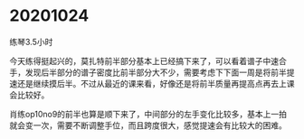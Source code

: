 # 20201024

练琴3.5小时

今天练得挺起兴的，莫扎特前半部分基本上已经搞下来了，可以看着谱子中速合手，发现后半部分的谱子密度比前半部分大不少，需要考虑下下面一周是将前半提速还是继续摸后半。不过从最近的课来看，好像还是将前半质量再提高点再去上课会比较好。

肖练op10no9的前半也算是顺下来了，中间部分的左手变化比较多，基本上一拍就会变一次，需要不断调整手位，而且跨度很大，感觉提速会有比较大的困难。
